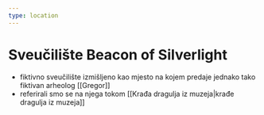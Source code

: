 ```yaml
---
type: location
---
```

# Sveučilište Beacon of Silverlight

- fiktivno sveučilište izmišljeno kao mjesto na kojem predaje jednako tako fiktivan arheolog [[Gregor]]
- referirali smo se na njega tokom [[Krađa dragulja iz muzeja|krađe dragulja iz muzeja]]
